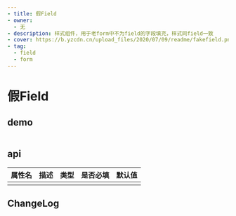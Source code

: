 ```yaml
---
- title: 假Field
- owner:
  - 无
- description: 样式组件，用于老form中不为field的字段填充，样式同field一致
- cover: https://b.yzcdn.cn/upload_files/2020/07/09/readme/fakefield.png
- tag:
  - field
  - form
---
```


# 假Field
## demo
```jsx
```
## api
| 属性名  | 描述                 | 类型                                                  | 是否必填 | 默认值               |
| ------ | ------------------- | ---------------------------------------------------- | ------- | ------------------- |
|        |                     |                                                      |         |                     |

## ChangeLog
